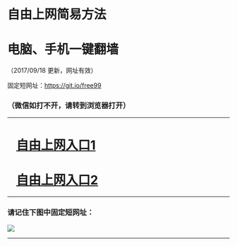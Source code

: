 ﻿# 自由上网简易方法

# 电脑、手机一键翻墙

（2017/09/18 更新，网址有效）

固定短网址：https://git.io/free99

### （微信如打不开，请转到浏览器打开）


***





# &nbsp;&nbsp; <a href="http://ft3248017138.fwq-tz1005.info/fwqtz01.html?t=091800117542 " target="_blank">自由上网入口1</a>
# &nbsp;&nbsp; <a href="http://ft1804412258.fwq-tz1006.info/fwqtz02.html?t=09180019342 " target="_blank">自由上网入口2</a>
***

### 请记住下图中固定短网址：

<img src="https://s3-us-west-2.amazonaws.com/fwq-1001/yjfq-20170905okok.png" /> 


***

